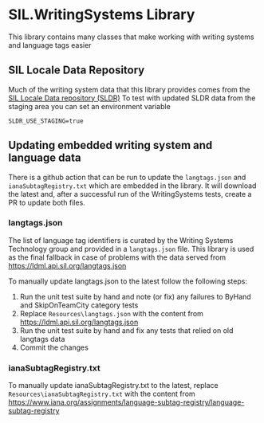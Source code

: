 # SIL.WritingSystems Library

This library contains many classes that make working with writing systems and language tags easier

## SIL Locale Data Repository

Much of the writing system data that this library provides comes from the [SIL Locale Data repository (SLDR)](https://github.com/silnrsi/sldr?tab=readme-ov-file#sil-locale-data-repository-sldr)
To test with updated SLDR data from the staging area you can set an environment variable

`SLDR_USE_STAGING=true`

## Updating embedded writing system and language data

There is a github action that can be run to update the `langtags.json` and `ianaSubtagRegistry.txt` which are embedded in the library.
It will download the latest and, after a successful run of the WritingSystems tests, create a PR to update both files.

### langtags.json

The list of language tag identifiers is curated by the Writing Systems Technology group and provided in a `langtags.json` file.
This library is used as the final fallback in case of problems with the data served from https://ldml.api.sil.org/langtags.json

To manually update langtags.json to the latest follow the following steps:

1. Run the unit test suite by hand and note (or fix) any failures to ByHand and SkipOnTeamCity category tests
1. Replace `Resources\langtags.json` with the content from https://ldml.api.sil.org/langtags.json
1. Run the unit test suite by hand and fix any tests that relied on old langtags data
1. Commit the changes

### ianaSubtagRegistry.txt
To manually update ianaSubtagRegistry.txt to the latest, replace `Resources\ianaSubtagRegistry.txt` with
the content from https://www.iana.org/assignments/language-subtag-registry/language-subtag-registry

